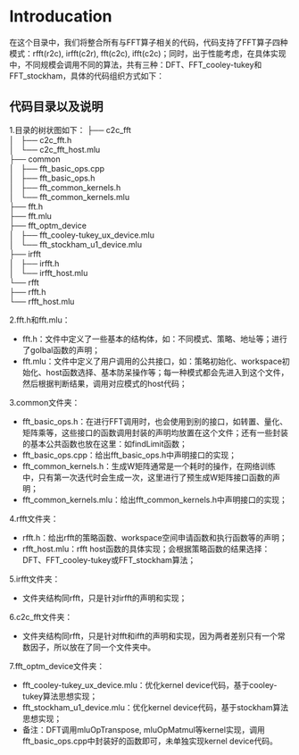 # Introducation

在这个目录中，我们将整合所有与FFT算子相关的代码，代码支持了FFT算子四种模式：rfft(r2c), irfft(c2r), fft(c2c), ifft(c2c)；同时，出于性能考虑，在具体实现中，不同规模会调用不同的算法，共有三种：DFT、FFT_cooley-tukey和FFT_stockham，具体的代码组织方式如下：

## 代码目录以及说明

1.目录的树状图如下：
  ├── c2c_fft <br>
  │   ├── c2c_fft.h <br>
  │   └── c2c_fft_host.mlu <br>
  ├── common <br>
  │   ├── fft_basic_ops.cpp <br>
  │   ├── fft_basic_ops.h <br>
  │   ├── fft_common_kernels.h <br>
  │   └── fft_common_kernels.mlu <br>
  ├── fft.h <br>
  ├── fft.mlu <br>
  ├── fft_optm_device <br>
  │   ├── fft_cooley-tukey_ux_device.mlu <br>
  │   └── fft_stockham_u1_device.mlu <br> 
  ├── irfft <br>
  │   ├── irfft.h <br>
  │   └── irfft_host.mlu <br>
  └── rfft <br>
      ├── rfft.h <br>
          └── rfft_host.mlu <br>

2.fft.h和fft.mlu：
   * fft.h：文件中定义了一些基本的结构体，如：不同模式、策略、地址等；进行了golbal函数的声明；
   * fft.mlu：文件中定义了用户调用的公共接口，如：策略初始化、workspace初始化、host函数选择、基本防呆操作等；每一种模式都会先进入到这个文件，然后根据判断结果，调用对应模式的host代码；

3.common文件夹：
   * fft_basic_ops.h：在进行FFT调用时，也会使用到别的接口，如转置、量化、矩阵乘等，这些接口的函数调用封装的声明均放置在这个文件；还有一些封装的基本公共函数也放在这里：如findLimit函数；
   * fft_basic_ops.cpp：给出fft_basic_ops.h中声明接口的实现；
   * fft_common_kernels.h：生成W矩阵通常是一个耗时的操作，在网络训练中，只有第一次迭代时会生成一次，这里进行了预生成W矩阵接口函数的声明；
   * fft_common_kernels.mlu：给出fft_common_kernels.h中声明接口的实现；

4.rfft文件夹：
   * rfft.h：给出rfft的策略函数、workspace空间申请函数和执行函数等的声明；
   * rfft_host.mlu：rfft host函数的具体实现；会根据策略函数的结果选择：DFT、FFT_cooley-tukey或FFT_stockham算法；

5.irfft文件夹：
   * 文件夹结构同rfft，只是针对irfft的声明和实现；

6.c2c_fft文件夹：
   * 文件夹结构同rfft，只是针对fft和ifft的声明和实现，因为两者差别只有一个常数因子，所以放在了同一个文件夹中。

7.fft_optm_device文件夹：
   * fft_cooley-tukey_ux_device.mlu：优化kernel device代码，基于cooley-tukey算法思想实现；
   * fft_stockham_u1_device.mlu：优化kernel device代码，基于stockham算法思想实现；
   * 备注：DFT调用mluOpTranspose, mluOpMatmul等kernel实现，调用fft_basic_ops.cpp中封装好的函数即可，未单独实现kernel device代码。

